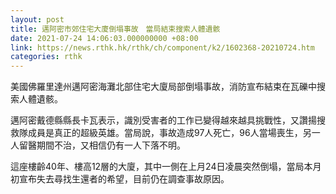 ```yaml
---
layout: post
title: 邁阿密市郊住宅大廈倒塌事故　當局結束搜索人體遺骸
date: 2021-07-24 14:06:03.000000000 +08:00
link: https://news.rthk.hk/rthk/ch/component/k2/1602368-20210724.htm
categories: rthk
---
```


美國佛羅里達州邁阿密海灘北部住宅大廈局部倒塌事故，消防宣布結束在瓦礫中搜索人體遺骸。

邁阿密戴德縣縣長卡瓦表示，識別受害者的工作已變得越來越具挑戰性，又讚揚搜救隊成員是真正的超級英雄。當局說，事故造成97人死亡，96人當場喪生，另一人留醫期間不治，又相信仍有一人下落不明。

這座樓齡40年、樓高12層的大廈，其中一側在上月24日凌晨突然倒塌，當局本月初宣布失去尋找生還者的希望，目前仍在調查事故原因。
